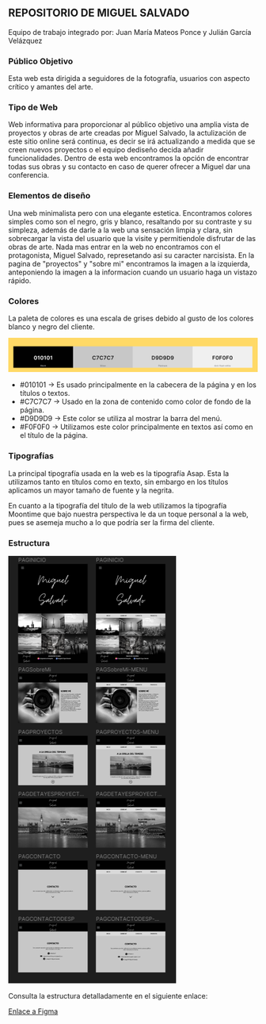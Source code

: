 ## REPOSITORIO DE MIGUEL SALVADO

Equipo de trabajo integrado por: Juan María Mateos Ponce y Julián García Velázquez

### Público Objetivo

Esta web esta dirigida a seguidores de la fotografía, usuarios con aspecto crítico y amantes del arte.

### Tipo de Web 

Web informativa para proporcionar al público objetivo una amplia vista de proyectos y obras de arte creadas por Miguel Salvado, la actulización de este sitio online será continua, es decir se irá actualizando a medida que se creen nuevos proyectos o el equipo dediseño decida añadir funcionalidades. Dentro de esta web encontramos la opción de encontrar todas sus obras y su contacto en caso de querer ofrecer a Miguel dar una conferencia. 

### Elementos de diseño

Una web minimalista pero con una elegante estetica. Encontramos colores simples como son el negro, gris y blanco, resaltando por su contraste y su simpleza, además de darle a la web una sensación limpia y clara, sin sobrecargar la vista del usuario que la visite y permitiendole disfrutar de las obras de arte. Nada mas entrar en la web no encontramos con el protagonista, Miguel Salvado, represetando asi su caracter narcisista. En la pagina de "proyectos" y "sobre mi" encontramos la imagen a la izquierda, anteponiendo la imagen a la informacion cuando un usuario haga un vistazo rápido. 

### Colores

La paleta de colores es una escala de grises debido al gusto de los colores blanco y negro del cliente.

![paleta](/src/assets/images/paleta.png)

 - #010101 → Es usado principalmente en la cabecera de la página y en los títulos o textos.
 - #C7C7C7 → Usado en la zona de contenido como color de fondo de la página.
 - #D9D9D9 → Este color se utiliza al mostrar la barra del menú.
 - #F0F0F0 → Utilizamos este color principalmente en textos así como en el título de la página.



### Tipografías

La principal tipografía usada en la web es la tipografía Asap. Esta la utilizamos tanto en títulos como en texto, sin embargo en los títulos aplicamos un mayor tamaño de fuente y la negrita.

En cuanto a la tipografía del título de la web utilizamos la tipografía Moontime que bajo nuestra perspectiva le da un toque personal a la web, pues se asemeja mucho a lo que podría ser la firma del cliente.

### Estructura

![estructura](/src/assets/images/estructura.png)

Consulta la estructura detalladamente en el siguiente enlace:

[Enlace a Figma](https://www.figma.com/file/zWpd2OCfbQaS1IoJXaLqq3/MIGUEL-SALVADO?type=design&node-id=0%3A1&mode=design&t=hTFGhTLFCaY7GHWO-1)

